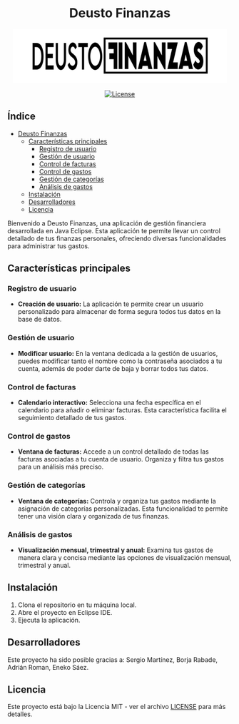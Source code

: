 <div align="center">

# Deusto Finanzas

![Nombre del Logo](ProyectoProgramacion4/resources/images/DeustoFinanzasLogo.png)

</div>

<div align="center">

[![License](https://img.shields.io/badge/license-MIT-blue.svg)](LICENSE)

</div>

## Índice

- [Deusto Finanzas](#deusto-finanzas)
  - [Características principales](#características-principales)
    - [Registro de usuario](#registro-de-usuario)
    - [Gestión de usuario](#gestión-de-usuario)
    - [Control de facturas](#control-de-facturas)
    - [Control de gastos](#control-de-gastos)
    - [Gestión de categorías](#gestión-de-categorías)
    - [Análisis de gastos](#análisis-de-gastos)
  - [Instalación](#instalación)
  - [Desarrolladores](#desarrolladores)
  - [Licencia](#licencia)

Bienvenido a Deusto Finanzas, una aplicación de gestión financiera desarrollada en Java Eclipse. Esta aplicación te permite llevar un control detallado de tus finanzas personales, ofreciendo diversas funcionalidades para administrar tus gastos.

## Características principales

### Registro de usuario

- **Creación de usuario:** La aplicación te permite crear un usuario personalizado para almacenar de forma segura todos tus datos en la base de datos.

### Gestión de usuario

- **Modificar usuario:** En la ventana dedicada a la gestión de usuarios, puedes modificar tanto el nombre como la contraseña asociados a tu cuenta, además de poder darte de baja y borrar todos tus datos.

### Control de facturas

- **Calendario interactivo:** Selecciona una fecha específica en el calendario para añadir o eliminar facturas. Esta característica facilita el seguimiento detallado de tus gastos.

### Control de gastos

- **Ventana de facturas:** Accede a un control detallado de todas las facturas asociadas a tu cuenta de usuario. Organiza y filtra tus gastos para un análisis más preciso.

### Gestión de categorías

- **Ventana de categorías:** Controla y organiza tus gastos mediante la asignación de categorías personalizadas. Esta funcionalidad te permite tener una visión clara y organizada de tus finanzas.

### Análisis de gastos

- **Visualización mensual, trimestral y anual:** Examina tus gastos de manera clara y concisa mediante las opciones de visualización mensual, trimestral y anual.

## Instalación

1. Clona el repositorio en tu máquina local.
2. Abre el proyecto en Eclipse IDE.
3. Ejecuta la aplicación.

## Desarrolladores

Este proyecto ha sido posible gracias a: Sergio Martínez, Borja Rabade, Adrián Roman, Eneko Sáez.

## Licencia

Este proyecto está bajo la Licencia MIT - ver el archivo [LICENSE](LICENSE) para más detalles.
